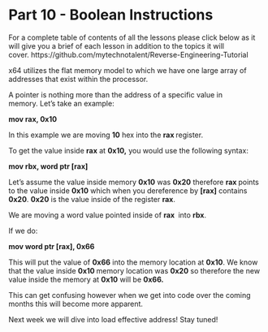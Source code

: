 <h1>Part 10 - Boolean Instructions</h1><p>For a complete table of contents of all the lessons please click below as it will give you a brief of each lesson in addition to the topics it will cover. https://github.com/mytechnotalent/Reverse-Engineering-Tutorial</p><p>x64 utilizes the flat memory model to which we have one large array of addresses that exist within the processor. </p><p>A pointer is nothing more than the address of a specific value in memory. Let’s take an example:</p><p><strong>mov rax, 0x10</strong></p><p>In this example we are moving <strong>10</strong> hex into the <strong>rax </strong>register.</p><p>To get the value inside <strong>rax</strong> at <strong>0x10,</strong> you would use the following syntax:</p><p><strong>mov rbx, word ptr [rax] </strong></p><p>Let’s assume the value inside memory <strong>0x10</strong> was <strong>0x20</strong> therefore <strong>rax </strong>points to the value inside <strong>0x10</strong> which when you dereference by <strong>[rax]</strong> contains<strong> 0x20</strong>. <strong>0x20</strong> is the value inside of the register <strong>rax</strong>.</p><p>We are moving a word value pointed inside of <strong>rax </strong> into <strong>rbx</strong>.</p><p>If we do:</p><p><strong>mov word ptr [rax], 0x66</strong></p><p>This will put the value of <strong>0x66</strong> into the memory location at <strong>0x10</strong>. We know that the value inside <strong>0x10 </strong>memory location was <strong>0x20</strong> so therefore the new value inside the memory at <strong>0x10</strong> will be <strong>0x66.</strong></p><p>This can get confusing however when we get into code over the coming months this will become more apparent. </p><p>Next week we will dive into load effective address! Stay tuned!</p>